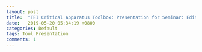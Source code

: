 ```yaml
---
layout: post
title:  "TEI Critical Apparatus Toolbox: Presentation for Seminar: Editing the Medieval Text"
date:   2019-05-20 05:34:19 +0800
categories: Default
tags: Tool Presentation
comments: 1
---
```

